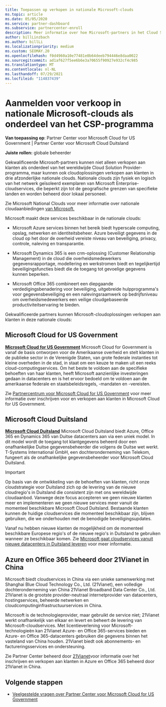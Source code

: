 ```yaml
---
title: Toepassen op verkopen in nationale Microsoft-clouds
ms.topic: article
ms.date: 05/05/2020
ms.service: partner-dashboard
ms.subservice: partnercenter-enroll
description: Meer informatie over hoe Microsoft-partners in het Cloud Solution Provider kunnen verkopen aan klanten die zijn ingeschreven bij ondersteunde nationale clouds.
author: billLinzbach
ms.author: billLi
ms.localizationpriority: medium
ms.custom: SEOMAY.20
ms.openlocfilehash: f0d4960a10e77481e0b64deeb794446e8daa0022
ms.sourcegitcommit: ad1af627f5ee6b6e3a70655f90927e932cf4c985
ms.translationtype: MT
ms.contentlocale: nl-NL
ms.lasthandoff: 07/29/2021
ms.locfileid: "114837439"
---
```

# <a name="apply-to-sell-in-microsoft-national-clouds-as-part-of-the-csp-program"></a>Aanmelden voor verkoop in nationale Microsoft-clouds als onderdeel van het CSP-programma

**Van toepassing op**: Partner Center voor Microsoft Cloud for US Government | Partner Center voor Microsoft Cloud Duitsland

**Juiste rollen:** globale beheerder

Gekwalificeerde Microsoft-partners kunnen niet alleen verkopen aan klanten als onderdeel van het wereldwijde Cloud Solution Provider-programma, maar kunnen ook cloudoplossingen verkopen aan klanten in drie afzonderlijke nationale clouds. Nationale clouds zijn fysiek en logisch van het netwerk geïsoleerd exemplaren van Microsoft Enterprise-cloudservices, die beperkt zijn tot de geografische grenzen van specifieke landen en worden beheerd door lokaal personeel.

Zie Microsoft National Clouds voor meer informatie over nationale cloudaanbiedingen [van Microsoft.](https://www.microsoft.com/trustcenter/cloudservices/nationalcloud)

Microsoft maakt deze services beschikbaar in de nationale clouds:

-   Microsoft Azure services binnen het bereik biedt hyperscale computing, opslag, netwerken en identiteitsbeheer. Azure beveiligt gegevens in de cloud op het door de overheid vereiste niveau van beveiliging, privacy, controle, naleving en transparantie.

-   Microsoft Dynamics 365 is een crm-oplossing (Customer Relationship Management) in de cloud die overheidsmedewerkers gegevensrapportage, modellering en werkstromen biedt en tegelijkertijd beveiligingsfuncties biedt die de toegang tot gevoelige gegevens kunnen beperken.

-   Microsoft Office 365 combineert een diepgaande verdedigingsbenadering voor beveiliging, uitgebreide hulpprogramma's voor gegevensbeveiliging en een nalevingsraamwerk op bedrijfsniveau om overheidsmedewerkers een veilige cloudgebaseerde productiviteitservaring te bieden.

Gekwalificeerde partners kunnen Microsoft-cloudoplossingen verkopen aan klanten in deze nationale clouds:

## <a name="microsoft-cloud-for-us-government"></a>Microsoft Cloud for US Government

[**Microsoft Cloud for US Government**](https://www.microsoft.com/trustcenter/cloudservices/nationalcloud#Microsoft_Cloud_for_US) Microsoft Cloud for Government is vanaf de basis ontworpen voor de Amerikaanse overheid en stelt klanten in de publieke sector in de Verenigde Staten, van grote federale instanties tot kleine overheden in de stad, in staat om een keuze te maken uit een reeks cloud-computingservices. Om het beste te voldoen aan de specifieke behoeften van haar klanten, heeft Microsoft aanzienlijke investeringen gedaan in datacenters en is het ervoor bedoeld om te voldoen aan de amerikaanse federale en staatsbeleidsregels, -mandaten en -vereisten. 

Zie [Partnercentrum voor Microsoft Cloud for US Government](partner-center-for-microsoft-us-govt-cloud.md) voor meer informatie over inschrijven voor en verkopen aan klanten in Microsoft Cloud for US Government.

## <a name="microsoft-cloud-germany"></a>Microsoft Cloud Duitsland

[**Microsoft Cloud Duitsland**](https://www.microsoft.com/trustcenter/cloudservices/nationalcloud#Microsoft_Cloud_Germany) Microsoft Cloud Duitsland biedt Azure, Office 365 en Dynamics 365 van Duitse datacenters aan via een uniek model. In dit model wordt de toegang tot klantgegevens beheerd door een onafhankelijke Duitse gegevensbeheerder die volgens de Duitse wet werkt. T-Systems International GmbH, een dochteronderneming van Telekom, fungeert als de onafhankelijke gegevensbeheerder voor Microsoft Cloud Duitsland.

> [!IMPORTANT]  
> Op basis van de ontwikkeling van de behoeften van klanten, richt onze cloudstrategie voor Duitsland zich op de levering van de nieuwe cloudregio's in Duitsland die consistent zijn met ons wereldwijde cloudaanbod. Vanwege deze focus accepteren we geen nieuwe klanten meer en implementeren we geen nieuwe services meer vanuit de momenteel beschikbare Microsoft Cloud Duitsland. Bestaande klanten kunnen de huidige cloudservices die momenteel beschikbaar zijn, blijven gebruiken, die we onderhouden met de benodigde beveiligingsupdates.
>  
> Vanaf nu hebben nieuwe klanten de mogelijkheid om de momenteel beschikbare Europese regio's of de nieuwe regio's in Duitsland te gebruiken wanneer ze beschikbaar komen. Zie [Microsoft gaat cloudservices vanuit nieuwe datacenters in Duitsland leveren](https://news.microsoft.com/europe/2018/08/31/microsoft-to-deliver-cloud-services-from-new-datacentres-in-germany-in-2019-to-meet-evolving-customer-needs/) voor meer informatie.

    
## <a name="azure-and-office-365-operated-by-21vianet-in-china"></a>Azure en Office 365 beheerd door 21Vianet in China

Microsoft biedt cloudservices in China via een unieke samenwerking met Shanghai Blue Cloud Technology Co., Ltd. (21Vianet), een volledige dochteronderneming van China 21Vianet Broadband Data Center Co., Ltd. 21Vianet is de grootste provider-neutraal internetprovider van datacenters, hostingservices, beheerde netwerken en cloudcomputinginfrastructuurservices in China. 

Microsoft is de technologieprovider, maar gebruikt de service niet; 21Vianet werkt onafhankelijk van elkaar en levert en beheert de levering van Microsoft-cloudservices. Met licentieverlening voor Microsoft-technologieën kan 21Vianet Azure- en Office 365-services bieden en Azure- en Office 365-datacenters gebruiken die gegevens binnen het vasteland van China houden. 21Vianet biedt ook abonnements- en factureringsservices en ondersteuning.

Zie Partner Center beheerd door [21Vianet](https://www.21vbluecloud.com/partner-china/welcome/)voor informatie over het inschrijven en verkopen aan klanten in Azure en Office 365 beheerd door 21Vianet in China.

## <a name="next-steps"></a>Volgende stappen

- [Veelgestelde vragen over Partner Center voor Microsoft Cloud for US Government](faq-for-us-govt-cloud.yml)
